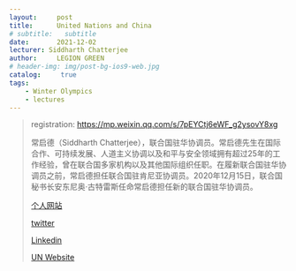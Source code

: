 ```yaml
---
layout:     post
title:      United Nations and China
# subtitle:   subtitle
date:       2021-12-02
lecturer: Siddharth Chatterjee
author:     LEGION GREEN
# header-img: img/post-bg-ios9-web.jpg
catalog: 	 true
tags: 
    - Winter Olympics
    - lectures
---
```

> registration: https://mp.weixin.qq.com/s/7pEYCtj6eWF_g2ysovY8xg
>
> 常启德（Siddharth Chatterjee），联合国驻华协调员。常启德先生在国际合作、可持续发展、人道主义协调以及和平与安全领域拥有超过25年的工作经验，曾在联合国多家机构以及其他国际组织任职。在履新联合国驻华协调员之前，常启德担任联合国驻肯尼亚协调员。2020年12月15日，联合国秘书长安东尼奥·古特雷斯任命常启德担任新的联合国驻华协调员。
>
> 
>
> [个人网站](https://www.siddharthchatterjee.info/)
>
> [twitter](https://twitter.com/sidchat1)
>
> [Linkedin](https://www.linkedin.com/in/siddharthchatterjee1un)
>
> [UN Website](http://www.un.org.cn/special/ResidentCoordinator.html)



